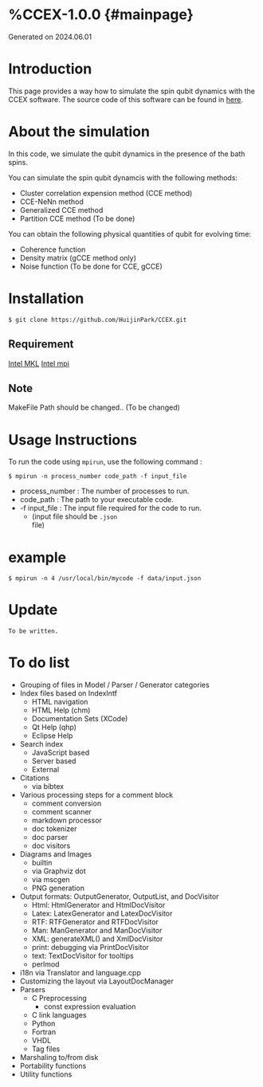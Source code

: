 %CCEX-1.0.0 {#mainpage}
=================

Generated on 2024.06.01 

Introduction
============

This page provides a way how to simulate the spin qubit dynamics with the CCEX software.
The source code of this software can be found in [here](https://github.com/HuijinPark/CCEX).

About the simulation
============

In this code, we simulate the qubit dynamics in the presence of the bath spins.

You can simulate the spin qubit dynamcis with the following methods:
- Cluster correlation expension method (CCE method)
- CCE-NeNn method
- Generalized CCE method
- Partition CCE method (To be done)

You can obtain the following physical quantities of qubit for evolving time:
- Coherence function
- Density matrix (gCCE method only)
- Noise function (To be done for CCE, gCCE)

Installation
============

```
$ git clone https://github.com/HuijinPark/CCEX.git
```

## Requirement
[Intel MKL](https://www.intel.com/content/www/us/en/developer/tools/oneapi/onemkl.html)
[Intel mpi](https://www.intel.com/content/www/us/en/developer/tools/oneapi/mpi-library.html#gs.b1bib5)

## Note
MakeFile Path should be changed.. (To be changed)

Usage Instructions
============

To run the code using `mpirun`, use the following command :

```
$ mpirun -n process_number code_path -f input_file

```

- process_number : The number of processes to run.
- code_path : The path to your executable code.
- \-f input_file : The input file required for the code to run. 
   * (input file should be `.json`<br> file)

# example 

```
$ mpirun -n 4 /usr/local/bin/mycode -f data/input.json
```

Update
============

`To be written.` 

To do list
===========
- Grouping of files in Model / Parser / Generator categories
- Index files based on IndexIntf
  - HTML navigation
  - HTML Help (chm)
  - Documentation Sets (XCode)
  - Qt Help (qhp)
  - Eclipse Help
- Search index
  - JavaScript based
  - Server based
  - External
- Citations
  - via bibtex
- Various processing steps for a comment block
  - comment conversion
  - comment scanner
  - markdown processor
  - doc tokenizer
  - doc parser
  - doc visitors
- Diagrams and Images
  - builtin
  - via Graphviz dot
  - via mscgen
  - PNG generation
- Output formats: OutputGenerator, OutputList, and DocVisitor
  - Html:  HtmlGenerator and HtmlDocVisitor
  - Latex: LatexGenerator and LatexDocVisitor
  - RTF:   RTFGenerator and RTFDocVisitor
  - Man:   ManGenerator and ManDocVisitor
  - XML:   generateXML() and XmlDocVisitor
  - print: debugging via PrintDocVisitor
  - text:  TextDocVisitor for tooltips
  - perlmod
- i18n via Translator and language.cpp
- Customizing the layout via LayoutDocManager
- Parsers
  - C Preprocessing
    - const expression evaluation
  - C link languages
  - Python
  - Fortran
  - VHDL
  - Tag files
- Marshaling to/from disk
- Portability functions
- Utility functions

